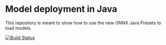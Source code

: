 # Model deployment in Java
This repository is meant to show how to use the new ONNX Java Presets to load models.

[![Build Status](https://travis-ci.com/isaacmg/onnx_java_examples.svg?branch=master)](https://travis-ci.com/isaacmg/onnx_java_examples)
